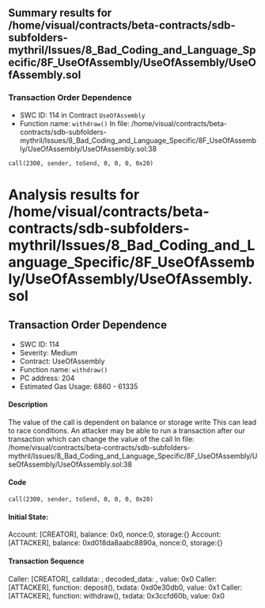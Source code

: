 ## Summary results for /home/visual/contracts/beta-contracts/sdb-subfolders-mythril/Issues/8_Bad_Coding_and_Language_Specific/8F_UseOfAssembly/UseOfAssembly/UseOfAssembly.sol
### Transaction Order Dependence
- SWC ID: 114 in Contract `UseOfAssembly`
- Function name: `withdraw()`
In file: /home/visual/contracts/beta-contracts/sdb-subfolders-mythril/Issues/8_Bad_Coding_and_Language_Specific/8F_UseOfAssembly/UseOfAssembly/UseOfAssembly.sol:38
```
call(2300, sender, toSend, 0, 0, 0, 0x20)
```
# Analysis results for /home/visual/contracts/beta-contracts/sdb-subfolders-mythril/Issues/8_Bad_Coding_and_Language_Specific/8F_UseOfAssembly/UseOfAssembly/UseOfAssembly.sol

## Transaction Order Dependence
- SWC ID: 114
- Severity: Medium
- Contract: UseOfAssembly
- Function name: `withdraw()`
- PC address: 204
- Estimated Gas Usage: 6860 - 61335

#### Description

The value of the call is dependent on balance or storage write
This can lead to race conditions. An attacker may be able to run a transaction after our transaction which can change the value of the call
In file: /home/visual/contracts/beta-contracts/sdb-subfolders-mythril/Issues/8_Bad_Coding_and_Language_Specific/8F_UseOfAssembly/UseOfAssembly/UseOfAssembly.sol:38

#### Code

```
call(2300, sender, toSend, 0, 0, 0, 0x20)
```

#### Initial State:

Account: [CREATOR], balance: 0x0, nonce:0, storage:{}
Account: [ATTACKER], balance: 0xd018da8aabc8890a, nonce:0, storage:{}

#### Transaction Sequence

Caller: [CREATOR], calldata: , decoded_data: , value: 0x0
Caller: [ATTACKER], function: deposit(), txdata: 0xd0e30db0, value: 0x1
Caller: [ATTACKER], function: withdraw(), txdata: 0x3ccfd60b, value: 0x0



